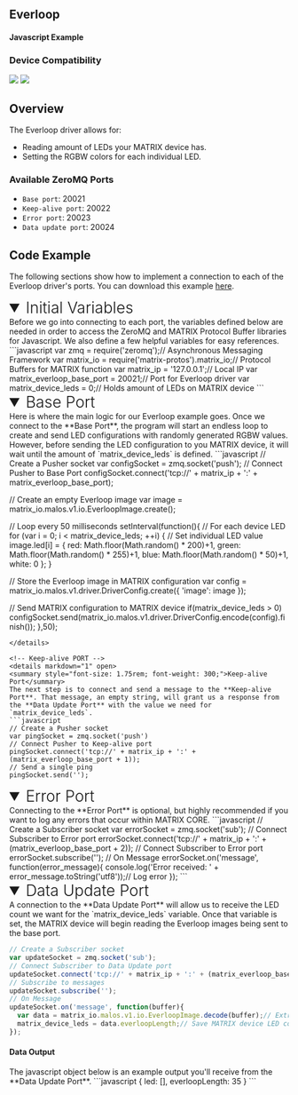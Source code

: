 <h2 style="padding-top:0">Everloop</h2>
<h4 style="padding-top:0">Javascript Example</h4>


### Device Compatibility
<img class="creator-compatibility-icon" src="../../img/creator-icon.svg">
<img class="voice-compatibility-icon" src="../../img/voice-icon.svg">

## Overview

The Everloop driver allows for:

* Reading amount of LEDs your MATRIX device has.
* Setting the RGBW colors for each individual LED.

<h3 style="padding-top:0">Available ZeroMQ Ports</h3>

* `Base port`: 20021
* `Keep-alive port`: 20022
* `Error port`: 20023
* `Data update port`: 20024

## Code Example
The following sections show how to implement a connection to each of the Everloop driver's ports. You can download this example <a href="https://github.com/matrix-io/matrix-core-examples/blob/master/javascript/everloop.js" target="_blank">here</a>.

<!-- Initial Variables -->
<details markdown="1" open>
<summary style="font-size: 1.75rem; font-weight: 300;">Initial Variables</summary>
Before we go into connecting to each port, the variables defined below are needed in order to access the ZeroMQ and MATRIX Protocol Buffer libraries for Javascript. We also define a few helpful variables for easy references.
```javascript
var zmq = require('zeromq');// Asynchronous Messaging Framework
var matrix_io = require('matrix-protos').matrix_io;// Protocol Buffers for MATRIX function
var matrix_ip = '127.0.0.1';// Local IP
var matrix_everloop_base_port = 20021;// Port for Everloop driver
var matrix_device_leds = 0;// Holds amount of LEDs on MATRIX device
```
</details>

<!-- Base PORT -->
<details markdown="1" open>
<summary style="font-size: 1.75rem; font-weight: 300;">Base Port</summary>
Here is where the main logic for our Everloop example goes. Once we connect to the **Base Port**, the program will start an endless loop to create and send LED configurations with randomly generated RGBW values. However, before sending the LED configuration to you MATRIX device, it will wait until the amount of `matrix_device_leds` is defined.
```javascript
// Create a Pusher socket
var configSocket = zmq.socket('push');
// Connect Pusher to Base Port
configSocket.connect('tcp://' + matrix_ip + ':' + matrix_everloop_base_port);

// Create an empty Everloop image
var image = matrix_io.malos.v1.io.EverloopImage.create();

// Loop every 50 milliseconds
setInterval(function(){
  // For each device LED
  for (var i = 0; i < matrix_device_leds; ++i) {
    // Set individual LED value
    image.led[i] = {
      red: Math.floor(Math.random() * 200)+1,
      green: Math.floor(Math.random() * 255)+1,
      blue: Math.floor(Math.random() * 50)+1,
      white: 0
    };
  }

  // Store the Everloop image in MATRIX configuration
  var config = matrix_io.malos.v1.driver.DriverConfig.create({
    'image': image
  });
    
  // Send MATRIX configuration to MATRIX device
  if(matrix_device_leds > 0)
    configSocket.send(matrix_io.malos.v1.driver.DriverConfig.encode(config).finish());
},50);
```
</details>

<!-- Keep-alive PORT -->
<details markdown="1" open>
<summary style="font-size: 1.75rem; font-weight: 300;">Keep-alive Port</summary>
The next step is to connect and send a message to the **Keep-alive Port**. That message, an empty string, will grant us a response from the **Data Update Port** with the value we need for `matrix_device_leds`.
```javascript
// Create a Pusher socket
var pingSocket = zmq.socket('push')
// Connect Pusher to Keep-alive port
pingSocket.connect('tcp://' + matrix_ip + ':' + (matrix_everloop_base_port + 1));
// Send a single ping
pingSocket.send('');
```
</details>

<!-- Error PORT -->
<details markdown="1" open>
<summary style="font-size: 1.75rem; font-weight: 300;">Error Port</summary>
Connecting to the **Error Port** is optional, but highly recommended if you want to log any errors that occur within MATRIX CORE.
```javascript
// Create a Subscriber socket
var errorSocket = zmq.socket('sub');
// Connect Subscriber to Error port
errorSocket.connect('tcp://' + matrix_ip + ':' + (matrix_everloop_base_port + 2));
// Connect Subscriber to Error port
errorSocket.subscribe('');
// On Message
errorSocket.on('message', function(error_message){
  console.log('Error received: ' + error_message.toString('utf8'));// Log error
});
```
</details>

<!-- Data Update PORT -->
<details markdown="1" open>
<summary style="font-size: 1.75rem; font-weight: 300;">Data Update Port</summary>
A connection to the **Data Update Port** will allow us to receive the LED count we want for the `matrix_device_leds` variable. Once that variable is set, the MATRIX device will begin reading the Everloop images being sent to the base port.

```javascript
// Create a Subscriber socket
var updateSocket = zmq.socket('sub');
// Connect Subscriber to Data Update port
updateSocket.connect('tcp://' + matrix_ip + ':' + (matrix_everloop_base_port + 3));
// Subscribe to messages
updateSocket.subscribe('');
// On Message
updateSocket.on('message', function(buffer){
  var data = matrix_io.malos.v1.io.EverloopImage.decode(buffer);// Extract message
  matrix_device_leds = data.everloopLength;// Save MATRIX device LED count
});
```
<h4>Data Output</h4>
The javascript object below is an example output you'll receive from the **Data Update Port**.
```javascript
{
  led: [],
  everloopLength: 35
}
```
</details>